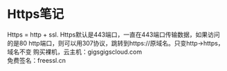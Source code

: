# Https笔记

Https = http + ssl. 
Https默认是443端口，一直在443端口传输数据，如果访问的是80 http端口，则可以用307协议，跳转到https://原域名。只变http->https，域名不变
购买裸机，云主机：gigsgigscloud.com  
免费签名：freessl.cn